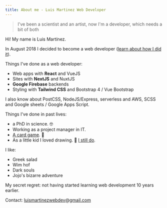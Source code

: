 ```yaml
---
title: About me - Luis Martinez Web Developer
---
```


> I've been a scientist and an artist, now I'm a developer, which needs a bit of both

Hi! My name is Luis Martínez.

In August 2018 I decided to become a web developer ([learn about how I did it](/blog/from-jobless-to-junior-frontend-developer-in-5-months)).

Things I've done as a web developer:

- Web apps with **React** and VueJS
- Sites with **NextJS** and NuxtJS
- **Google Firebase** backends
- Styling with **Tailwind CSS** and Bootstrap 4 / Vue Bootstrap

I also know about PostCSS, NodeJS/Express, serverless and AWS, SCSS and Google sheets / Google Apps Script.

Things I've done in past lives:

- a PhD in science. 🤓
- Working as a project manager in IT.
- [A card game](https://www.kickstarter.com/projects/rafaelgonzalez/final-boss-the-card-game). 🎲
- As a little kid I loved drawing. 🎨 [I still do](https://www.artstation.com/luismartinez).

I like:

- Greek salad
- Wim hof
- Dark souls
- Jojo's bizarre adventure

My secret regret: not having started learning web development 10 years earlier.

Contact: [luismartinezwebdev@gmail.com](mailto:luismartinezwebdev@gmail.com)
